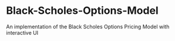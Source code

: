 # Black-Scholes-Options-Model
An implementation of the Black Scholes Options Pricing Model with interactive UI
